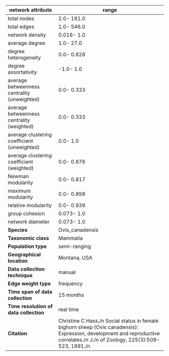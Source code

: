 network attribute|range
---|---
total nodes|2.0- 181.0
total edges|1.0- 546.0
network density|0.016- 1.0
average degree|1.0- 27.0
degree heterogeneity|0.0- 0.828
degree assortativity|-1.0- 1.0
average betweenness centrality (unweighted)|0.0- 0.333
average betweenness centrality (weighted)|0.0- 0.333
average clustering coefficient (unweighted)|0.0- 1.0
average clustering coefficient (weighted)|0.0- 0.876
Newman modularity|0.0- 0.817
maximum modularity|0.0- 0.898
relative modularity|0.0- 0.939
group cohesion|0.073- 1.0
network diameter|0.073- 1.0
**Species**| Ovis_canadensis
**Taxonomic class**| Mammalia
**Population type**| semi-ranging
**Geographical location**| Montana, USA
**Data collection technique**| manual 
**Edge weight type**| frequency
**Time span of data collection**| 15 months
**Time resolution of data collection**| real time
**Citation**| Christine C Hass./n Social status in female bighorn sheep (Ovis canadensis): Expression, development and reproductive correlates./n J./n of Zoology, 225(3):509-523, 1991./n